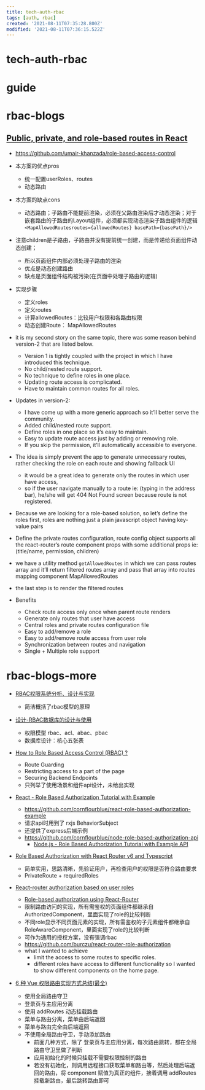 ```yaml
---
title: tech-auth-rbac
tags: [auth, rbac]
created: '2021-08-11T07:35:28.800Z'
modified: '2021-08-11T07:36:15.522Z'
---
```


# tech-auth-rbac

# guide

# rbac-blogs

## [Public, private, and role-based routes in React](https://javascript.plainenglish.io/role-based-authorization-role-based-access-control-v-2-in-react-js-cb958e338f4b)

- https://github.com/umair-khanzada/role-based-access-control

- 本方案的优点pros
  - 统一配置userRoles、routes
  - 动态路由

- 本方案的缺点cons
  - 动态路由；子路由不能提前渲染，必须在父路由渲染后才动态渲染；对于嵌套路由的子路由的Layout组件，必须都实现动态渲染子路由组件的逻辑 `<MapAllowedRoutesroutes={allowedRoutes} basePath={basePath}/>`

- 注意children是子路由，子路由并没有提前统一创建，而是传递给页面组件动态创建；
  - 所以页面组件内部必须处理子路由的渲染
  - 优点是动态创建路由
  - 缺点是页面组件结构被污染(在页面中处理子路由的逻辑)

- 实现步骤
  - 定义roles
  - 定义routes
  - 计算allowedRoutes：比较用户权限和各路由权限
  - 动态创建Route： MapAllowedRoutes

- it is my second story on the same topic, there was some reason behind version-2 that are listed below.
  - Version 1 is tightly coupled with the project in which I have introduced this technique.
  - No child/nested route support.
  - No technique to define roles in one place.
  - Updating route access is complicated.
  - Have to maintain common routes for all roles.

- Updates in version-2:
  - I have come up with a more generic approach so it’ll better serve the community.
  - Added child/nested route support.
  - Define roles in one place so it’s easy to maintain.
  - Easy to update route access just by adding or removing role.
  - If you skip the permission, it’ll automatically accessible to everyone.

- The idea is simply prevent the app to generate unnecessary routes, rather checking the role on each route and showing fallback UI
  - it would be a great idea to generate only the routes in which user have access, 
  - so if the user navigate manually to a route ie: (typing in the address bar), he/she will get 404 Not Found screen because route is not registered.

- Because we are looking for a role-based solution, so let’s define the roles first, roles are nothing just a plain javascript object having key-value pairs
- Define the private routes configuration, route config object supports all the react-router’s route component props with some additional props ie: (title/name, permission, children)
- we have a utility method `getAllowedRoutes` in which we can pass routes array and it’ll return filtered routes array and pass that array into routes mapping component MapAllowedRoutes
- the last step is to render the filtered routes

- Benefits
  - Check route access only once when parent route renders
  - Generate only routes that user have access
  - Central roles and private routes configuration file
  - Easy to add/remove a role
  - Easy to add/remove route access from user role
  - Synchronization between routes and navigation
  - Single + Multiple role support
# rbac-blogs-more
- [RBAC权限系统分析、设计与实现](https://juejin.cn/post/6844903940752932878)
  - 简洁概括了rbac模型的原理
- [设计-RBAC数据库的设计与使用](https://www.jianshu.com/p/1d20fd8c3029)
  - 权限模型 rbac、acl、abac、pbac
  - 数据库设计：核心五张表

- [How to Role Based Access Control (RBAC) ?](https://dev.to/thearvindnarayan/how-to-role-based-access-control-rbac-2935)
  - Route Guarding 
  - Restricting access to a part of the page
  - Securing Backend Endpoints
  - 只列举了使用场景和组件api设计，未给出实现

- [React - Role Based Authorization Tutorial with Example](https://jasonwatmore.com/post/2019/02/01/react-role-based-authorization-tutorial-with-example)
  - https://github.com/cornflourblue/react-role-based-authorization-example
  - 请求api时用到了 rxjs BehaviorSubject
  - 还提供了express后端示例
  - https://github.com/cornflourblue/node-role-based-authorization-api
    - [Node.js - Role Based Authorization Tutorial with Example API](https://jasonwatmore.com/post/2018/11/28/nodejs-role-based-authorization-tutorial-with-example-api)

- [Role Based Authorization with React Router v6 and Typescript](https://adarshaacharya.com.np/blog/role-based-auth-with-react-router-v6)
  - 简单实用，思路清晰，先验证用户，再检查用户的权限是否符合路由要求
  - PrivateRoute + requiredRoles

- [React-router authorization based on user roles](https://www.nafrontendzie.pl/autoryzacja-react-router-role-uzytkownika)
  - [Role-based authorization using React-Router](http://web.archive.org/web/20170529015710/http://frontendinsights.com/role-based-authorization-using-react-router/)
  - 限制路由访问的实现，所有需鉴权的页面组件都继承自AuthorizedComponent，里面实现了role的比较判断
  - 不同role显示不同页面元素的实现，所有需鉴权的子元素组件都继承自RoleAwareComponent，里面实现了role的比较判断
  - 可作为通用的授权方案，没有强调rbac
  - https://github.com/burczu/react-router-role-authorization
  - what I wanted to achieve
    - limit the access to some routes to specific roles. 
    - different roles have access to different functionality so I wanted to show different components on the home page.

- [6 种 Vue 权限路由实现方式总结(最全)](https://cloud.tencent.com/developer/article/1449210)
  - 使用全局路由守卫
  - 登录页与主应用分离
  - 使用 addRoutes 动态挂载路由
  - 菜单与路由分离，菜单由后端返回
  - 菜单与路由完全由后端返回
  - 不使用全局路由守卫，手动添加路由
    - 前面几种方式，除了 登录页与主应用分离，每次路由跳转，都在全局路由守卫里做了判断
    - 应用初始化的时候只挂载不需要权限控制的路由
    - 若没有初始化，则调用远程接口获取菜单和路由等，然后处理后端返回的路由，将 component 赋值为真正的组件，接着调用 addRoutes 挂载新路由，最后跳转路由即可
